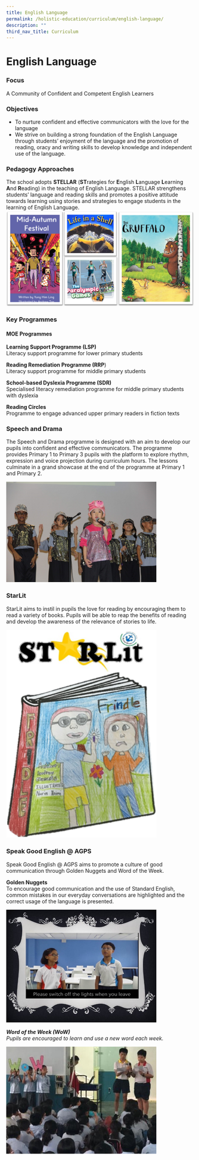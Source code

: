 ```yaml
---
title: English Language
permalink: /holistic-education/curriculum/english-language/
description: ""
third_nav_title: Curriculum
---
```

English Language
================
### Focus
A Community of Confident and Competent English Learners
### Objectives
*   To nurture confident and effective communicators with the love for the language
*   We strive on building a strong foundation of the English Language through students’ enjoyment of the language and the promotion of reading, oracy and writing skills to develop knowledge and independent use of the language. 

### Pedagogy Approaches
The school adopts **STELLAR** (**ST**rategies for **E**nglish **L**anguage **L**earning **A**nd **R**eading) in the teaching of English Language. STELLAR strengthens students’ language and reading skills and promotes a positive attitude towards learning using stories and strategies to engage students in the learning of English Language. 
![](/images/Curriculum/English/Stellar.jpg)
### Key Programmes
#### MOE Programmes
**Learning Support Programme (LSP)**<br>
Literacy support programme for lower primary students

**Reading Remediation Programme (RRP**)<br>
Literacy support programme for middle primary students

**School-based Dyslexia Programme (SDR)**<br>
Specialised literacy remediation programme for middle primary students with dyslexia

**Reading Circles**<br>
Programme to engage advanced upper primary readers in fiction texts

### Speech and Drama
The Speech and Drama programme is designed with an aim to develop our pupils into confident and effective communicators. The programme provides Primary 1 to Primary 3 pupils with the platform to explore rhythm, expression and voice projection during curriculum hours. The lessons culminate in a grand showcase at the end of the programme at Primary 1 and Primary 2.

<img style="width:80%" src="/images/Curriculum/English/English%20Speech%20and%20Drama.jpg">

### StarLit
StarLit aims to instil in pupils the love for reading by encouraging them to read a variety of books. Pupils will be able to reap the benefits of reading and develop the awareness of the relevance of stories to life.

<img style="width:80%" src="/images/Curriculum/English/English%20StarLit.png">

### Speak Good English @ AGPS
Speak Good English @ AGPS aims to promote a culture of good communication through Golden Nuggets and Word of the Week.

**Golden Nuggets**<br>
To encourage good communication and the use of Standard English, common mistakes in our everyday conversations are highlighted and the correct usage of the language is presented.

<img style="width:80%" src="/images/Curriculum/English/Speak%20Good%20English%201.jpg">

<br>

**_Word of the Week (WoW)_** <br>
_Pupils are encouraged to learn and use a new word each week._

<img style="width:80%" src="/images/Curriculum/English/Speak%20Good%20English%202.jpg">